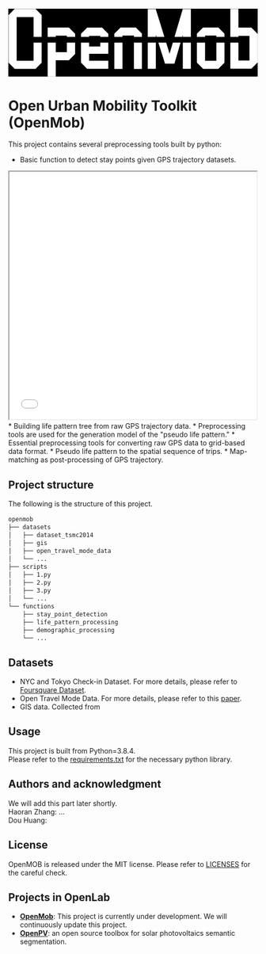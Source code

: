 ![Open Urban Mobility Toolkit (OpenMob)](/figures/title.png)
# Open Urban Mobility Toolkit (OpenMob)

This project contains several preprocessing tools built by python:
* Basic function to detect stay points given GPS trajectory datasets.
<iframe src="/Users/huangdou/PycharmProjects/openmob_public/openmob/figures/stay_points.html" height="500" width="500"></iframe>
* Building life pattern tree from raw GPS trajectory data.
* Preprocessing tools are used for the generation model of the "pseudo life pattern." 
* Essential preprocessing tools for converting raw GPS data to grid-based data format.
* Pseudo life pattern to the spatial sequence of trips.
* Map-matching as post-processing of GPS trajectory.

## Project structure
The following is the structure of this project.
```
openmob
├── datasets
│   ├── dataset_tsmc2014
│   ├── gis
│   ├── open_travel_mode_data
│   └── ...
├── scripts
│   ├── 1.py
│   ├── 2.py
│   ├── 3.py
│   └── ...
└── functions
    ├── stay_point_detection
    ├── life_pattern_processing
    ├── demographic_processing
    └── ...
```

## Datasets
* NYC and Tokyo Check-in Dataset. For more details, please refer to [Foursquare Dataset](https://sites.google.com/site/yangdingqi/home/foursquare-dataset).
* Open Travel Mode Data. For more details, please refer to this [paper](https://arxiv.org/pdf/2109.08527.pdf).
* GIS data. Collected from 

## Usage
This project is built from Python=3.8.4.\
Please refer to the [requirements.txt](requirements.txt) for the necessary python library.

## Authors and acknowledgment
We will add this part later shortly. <br />
Haoran Zhang: ... <br />
Dou Huang: <br />

## License
OpenMOB is released under the MIT license. Please refer to [LICENSES](LICENSE) for the careful check.

## Projects in OpenLab
* **[OpenMob](https://github.com/openmob/openmob)**: This project is currently under development. We will continuously update this project.
* **[OpenPV](https://github.com/OpenSolarPV/OpenPV)**: an open source toolbox for solar photovoltaics semantic segmentation.